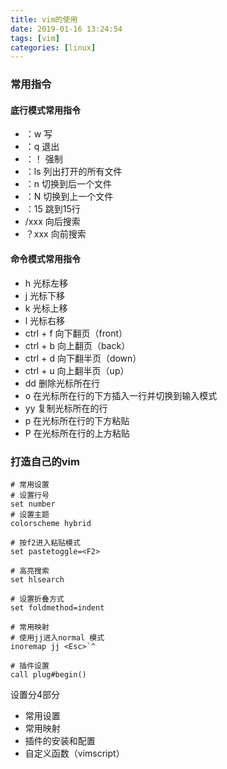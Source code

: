 ```yaml
---
title: vim的使用
date: 2019-01-16 13:24:54
tags: [vim]
categories: [linux]
---
```


### 常用指令

#### 底行模式常用指令

- ：w    写
- ：q    退出
- ：！    强制
- ：ls    列出打开的所有文件
- ：n    切换到后一个文件
- ：N    切换到上一个文件
- ：15    跳到15行
- /xxx    向后搜索
- ？xxx    向前搜索

#### 命令模式常用指令

- h    光标左移
- j    光标下移
- k    光标上移
- l    光标右移
- ctrl + f    向下翻页（front）
- ctrl + b    向上翻页（back）
- ctrl + d   向下翻半页（down）
- ctrl + u   向上翻半页（up）
- dd    删除光标所在行
- o    在光标所在行的下方插入一行并切换到输入模式
- yy    复制光标所在的行
- p    在光标所在行的下方粘贴
- P    在光标所在行的上方粘贴

### 打造自己的vim

```shell
# 常用设置
# 设置行号
set number
# 设置主题
colorscheme hybrid

# 按f2进入粘贴模式
set pastetoggle=<F2>

# 高亮搜索
set hlsearch

# 设置折叠方式
set foldmethod=indent

# 常用映射
# 使用jj进入normal 模式
inoremap jj <Esc>`^

# 插件设置
call plug#begin()
```

设置分4部分

- 常用设置
- 常用映射
- 插件的安装和配置
- 自定义函数（vimscript）